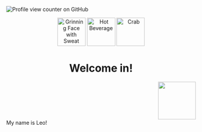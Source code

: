 ![Profile view counter on GitHub](https://komarev.com/ghpvc/?username=Brasilius)
<div id="header" align="center">
  <img src="https://raw.githubusercontent.com/Tarikul-Islam-Anik/Animated-Fluent-Emojis/master/Emojis/Smilies/Grinning%20Face%20with%20Sweat.png" alt="Grinning Face with Sweat" width="75" height="75" />
  <img src="https://raw.githubusercontent.com/Tarikul-Islam-Anik/Animated-Fluent-Emojis/master/Emojis/Food/Hot%20Beverage.png" alt="Hot Beverage" width="75" height="75" />
  <img src="https://raw.githubusercontent.com/Tarikul-Islam-Anik/Animated-Fluent-Emojis/master/Emojis/Food/Crab.png" alt="Crab" width="75" height=" s75" />
</div>
<h1 align = "center">
Welcome in!
</h1>
<div align = "right">
    <img src = "https://media2.giphy.com/media/v1.Y2lkPTc5MGI3NjExbjBtdm5sN2VyN2pjNjIzODRkejZzNmp3ZWNmeHhoY3VnYzJseTEyOCZlcD12MV9pbnRlcm5hbF9naWZfYnlfaWQmY3Q9Zw/3oKIPnAiaMCws8nOsE/giphy.gif" width="100px"/>
</div>
<div align = "left">
   My name is Leo!
</div>
